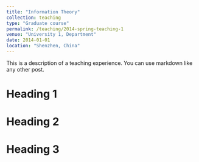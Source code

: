 ```yaml
---
title: "Information Theory"
collection: teaching
type: "Graduate course"
permalink: /teaching/2014-spring-teaching-1
venue: "University 1, Department"
date: 2014-01-01
location: "Shenzhen, China"
---
```


This is a description of a teaching experience. You can use markdown like any other post.

Heading 1
======

Heading 2
======

Heading 3
======
